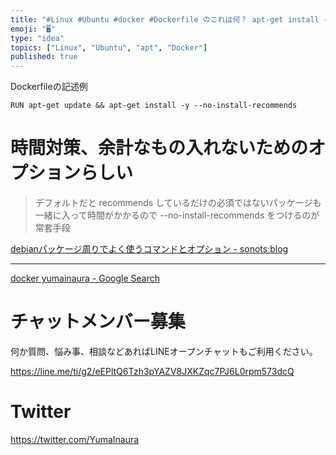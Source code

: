 ```yaml
---
title: "#Linux #Ubuntu #docker #Dockerfile のこれは何？ apt-get install --no-install"
emoji: "🖥"
type: "idea"
topics: ["Linux", "Ubuntu", "apt", "Docker"]
published: true
---
```


Dockerfileの記述例

```
RUN apt-get update && apt-get install -y --no-install-recommends
```

# 時間対策、余計なもの入れないためのオプションらしい

>デフォルトだと recommends しているだけの必須ではないパッケージも一緒に入って時間がかかるので --no-install-recommends をつけるのが常套手段

[debianパッケージ周りでよく使うコマンドとオプション - sonots:blog](http://blog.livedoor.jp/sonots/archives/50115456.html)

---

[docker yumainaura - Google Search](https://www.google.com/search?q=docker+yumainaura&oq=docker+yumainaura&aqs=chrome..69i57j69i65j0j69i61j69i60j69i61.2401j0j7&sourceid=chrome&ie=UTF-8)








<!-- Update From Qiita API -->

# チャットメンバー募集


何か質問、悩み事、相談などあればLINEオープンチャットもご利用ください。

https://line.me/ti/g2/eEPltQ6Tzh3pYAZV8JXKZqc7PJ6L0rpm573dcQ





# Twitter


https://twitter.com/YumaInaura


<!-- Update From Qiita API -->


